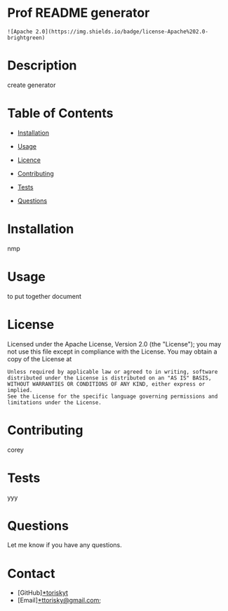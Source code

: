 # Prof README generator


    ![Apache 2.0](https://img.shields.io/badge/license-Apache%202.0-brightgreen)
    

# Description

create generator

# Table of Contents

* [Installation](#installation)

* [Usage](#usage)

* [Licence](#license)

* [Contributing](#contributing)

* [Tests](*tests)

* [Questions](*questions)

# Installation

nmp 

# Usage

to put together document

# License

Licensed under the Apache License, Version 2.0 (the "License");
    you may not use this file except in compliance with the License.
    You may obtain a copy of the License at
 
    Unless required by applicable law or agreed to in writing, software
    distributed under the License is distributed on an "AS IS" BASIS,
    WITHOUT WARRANTIES OR CONDITIONS OF ANY KIND, either express or implied.
    See the License for the specific language governing permissions and
    limitations under the License.
    

# Contributing

corey

# Tests

yyy

# Questions
Let me know if you have any questions.

# Contact

* [GitHub][*toriskyt](https://github.com/toriskyt)
* [Email][*ttorisky@gmail.com](mailto:user@example.com);
